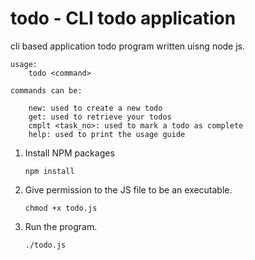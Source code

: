 # todo - CLI todo application

cli based application todo program written uisng node js.


```
usage:
    todo <command>

commands can be:

    new: used to create a new todo
    get: used to retrieve your todos
    cmplt <task_no>: used to mark a todo as complete
    help: used to print the usage guide
```
1. Install NPM packages
    ```
    npm install
    ```
2. Give permission to the JS file to be an executable.
    ```
    chmod +x todo.js
    ```
3. Run the program.
    ```
    ./todo.js
    ```